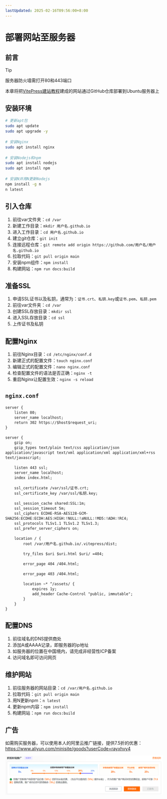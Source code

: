 ```yaml
---
lastUpdated: 2025-02-16T09:56:00+8:00
---
```


# 部署网站至服务器

## 前言

> [!TIP]
> 服务器防火墙需打开80和443端口

本章将把[VitePress建站教程](/VitePress/)建成的网站通过GitHub仓库部署到Ubuntu服务器上

## 安装环境

```bash
# 更新apt包
sudo apt update
sudo apt upgrade -y

# 安装Nginx
sudo apt install nginx

# 安装Nodejs和npm
sudo apt install nodejs
sudo apt install npm

# 安装N并用N更新Nodejs
npm install -g n
n latest
```

## 引入仓库

1. 前往var文件夹：```cd /var```
2. 新建工作目录：```mkdir 用户名.github.io```
3. 进入工作目录：```cd 用户名.github.io```
4. 建立git仓库：```git init```
5. 连接远程仓库：```git remote add origin https://github.com/用户名/用户名.github.io```
6. 拉取代码：```git pull origin main```
7. 安装npm组件：```npm install```
8. 构建网站：```npm run docs:build```

## 准备SSL

1. 申请SSL证书以及私钥，通常为：```证书.crt```、```私钥.key```或```证书.pem```、```私钥.pem```
2. 前往var文件夹：```cd /var```
3. 创建SSL存放目录：```mkdir ssl```
4. 进入SSL存放目录：```cd ssl```
5. 上传证书及私钥

## 配置Nginx

1. 前往Nginx目录：```cd /etc/nginx/conf.d```
2. 新建正式的配置文件：```touch nginx.conf```
3. 编辑正式的配置文件：```nano nginx.conf```
4. 检查配置文件的语法是否正确：```nginx -t```
5. 重启Nginx让配置生效：```nginx -s reload```

## ```nginx.conf```

```nginx{15,16,25}
server {
    listen 80;
    server_name localhost;
    return 302 https://$host$request_uri;
}

server {
    gzip on;
    gzip_types text/plain text/css application/json application/javascript text/xml application/xml application/xml+rss text/javascript;

    listen 443 ssl;
    server_name localhost;
    index index.html;

    ssl_certificate /var/ssl/证书.crt;
    ssl_certificate_key /var/ssl/私钥.key;

    ssl_session_cache shared:SSL:1m;
    ssl_session_timeout 5m;
    ssl_ciphers ECDHE-RSA-AES128-GCM-SHA256:ECDHE:ECDH:AES:HIGH:!NULL:!aNULL:!MD5:!ADH:!RC4;
    ssl_protocols TLSv1.1 TLSv1.2 TLSv1.3;
    ssl_prefer_server_ciphers on;

    location / {
        root /var/用户名.github.io/.vitepress/dist;

        try_files $uri $uri.html $uri/ =404;

        error_page 404 /404.html;

        error_page 403 /404.html;

        location ~* ^/assets/ {
            expires 1y;
            add_header Cache-Control "public, immutable";
        }
    }
}
```

## 配置DNS

1. 前往域名的DNS提供商处
2. 添加A或AAAA记录，即服务器的ip地址
3. 如服务器的位置在中国境内，请完成非经营性ICP备案
4. 访问域名即可访问网页

## 维护网站

1. 前往服务器的网站目录：```cd /var/用户名.github.io```
2. 拉取代码：```git pull origin main```
3. 用N更新npm：```n latest```
4. 更新npm内容：```npm install```
5. 构建网站：```npm run docs:build```

## 广告

如需购买服务器，可以使用本人的阿里云推广链接，提供7.5折的优惠：<https://www.aliyun.com/minisite/goods?userCode=rayxhvy4>

![ad](ad.png)
